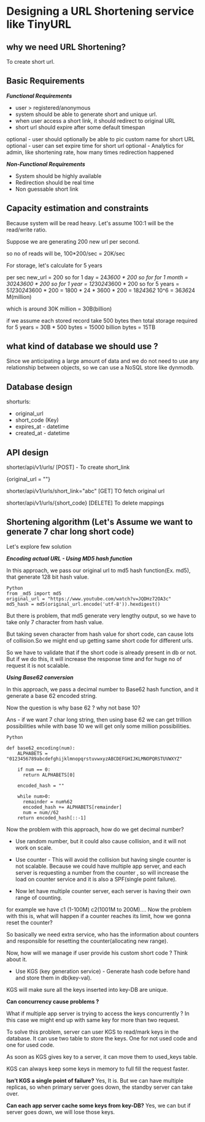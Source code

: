# Designing a URL Shortening service like TinyURL

## why we need URL Shortening?

To create short url.

## Basic Requirements

***Functional Requirements***
- user > registered/anonymous
- system should be able to generate short and unique url.
- when user access a short link, it should redirect to original URL
- short url should expire after some default timespan

optional - user should optionally be able to pic custom name for short URL
optional - user can set expire time for short url
optional - Analytics for admin, like shortening rate, how many times redirection
           happened


***Non-Functional Requirements***

-  System should be highly available
-  Redirection should be real time
-  Non guessable short link


## Capacity estimation and constraints

Because system will be read heavy. Let's assume 100:1 will be the read/write ratio.

Suppose we are generating 200 new url per second.

so no of reads will be, 100*200/sec = 20K/sec

For storage, let's calculate for 5 years

per sec new_url = 200
so for 1 day = 24*3600 * 200
so for for 1 month = 30*24*3600 * 200
so for 1 year = 12*30*24*3600 * 200
so for 5 years = 5*12*30*24*3600 * 200 = 1800 * 24 * 3600 * 200 = 18*24*36*2* 10^6 = 36*36*24 M(million)

which is around 30K million = 30B(billion)

if we assume each stored record take 500 bytes
then total storage required for 5 years = 30B * 500 bytes = 15000 billion bytes = 15TB

## what kind of database we should use ?

Since we anticipating a large amount of data and we do not need to use any
relationship between objects, so we can use a NoSQL store like dynmodb.


## Database design

shorturls:

 - original_url
 - short_code (Key)
 - expires_at - datetime
 - created_at - datetime


## API design

shorter/api/v1/urls/ [POST] - To create short_link

{original_url = ""}

shorter/api/v1/urls/short_link="abc"  [GET] TO fetch original url

shorter/api/v1/urls/{short_code} [DELETE]  To delete mappings



## Shortening algorithm (Let's Assume we want to generate 7 char long short code)

Let's explore few solution

***Encoding actual URL - Using MD5 hash function***

In this approach, we pass our original url to md5 hash function(Ex. md5),
that generate 128 bit hash value.

```
Python
from _md5 import md5
original_url = "https://www.youtube.com/watch?v=JQDHz72OA3c"
md5_hash = md5(original_url.encode('utf-8')).hexdigest()
```

But there is problem, that md5 generate very lengthy output, so we have to take
only 7 character from hash value.

But taking seven character from hash value for short code, can cause lots of
collision.So we might end up getting same short code for different urls.

So we have to validate that if the short code is already present in db or not.
But if we do this, it will increase the response time and for huge no of request
it is not scalable.


***Using Base62 conversion***

In this approach, we pass a decimal number to Base62 hash function, and it generate a base 62 encoded string.

Now the question is why base 62 ? why not base 10?

Ans - if we want 7 char long string, then using base 62 we can get trillion possibilities
while with base 10 we will get only some million possibilities.


```
Python

def base62_encoding(num):
    ALPHABETS = "0123456789abcdefghijklmnopqrstuvwxyzABCDEFGHIJKLMNOPQRSTUVWXYZ"

    if num == 0:
      return ALPHABETS[0]

    encoded_hash = ""

    while num>0:
      remainder = num%62
      encoded_hash += ALPHABETS[remainder]
      num = num//62
    return encoded_hash[::-1]

```

Now the problem with this approach, how do we get decimal number?

- Use random number, but it could also cause collision, and it will not work on scale.
- Use counter - This will avoid the collision but having single counter is not scalable.
Because we could have multiple app server, and each server is requesting a number from the counter
, so will increase the load on counter service and it is also a SPF(single point failure).

- Now let have multiple counter server, each server is having their own range of counting.

for example we have c1 (1-100M) c2(1001M to 200M)....
Now the problem with this is, what will happen if a counter reaches its limit, how
we gonna reset the counter?

So basically we need extra service, who has the information about counters and
responsible for resetting the counter(allocating new range).

Now, how will we manage if user provide his custom short code ?
Think about it.

- Use KGS (key generation service) - Generate hash code before hand and store them in db(key-val).

KGS will make sure all the keys inserted into key-DB are unique.

**Can concurrency cause problems ?**

What if multiple app server is trying to access the keys concurrently ? In this
case we might end up with same key for more than two request.

To solve this problem, server can user KGS to read/mark keys in the database.
It can use two table to store the keys. One for not used code and one for used code.

As soon as KGS gives key to a server, it can move them to used_keys table.

KGS can always keep some keys in memory to full fill the request faster.

**Isn’t KGS a single point of failure?**
Yes, It is. But we can have multiple replicas, so when primary server goes down, the standby server can take over.

**Can each app server cache some keys from key-DB?**
Yes, we can but if server goes down, we will lose those keys.
